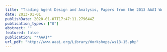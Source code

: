 ```yaml
---
title: "Trading Agent Design and Analysis, Papers from the 2013 AAAI Workshop, Bellevue, Washington, USA, July 15, 2013"
date: 2013-01-01
publishDate: 2020-01-07T17:47:11.279644Z
publication_types: ["0"]
abstract: ""
featured: false
publication: "*AAAI*"
url_pdf: "http://www.aaai.org/Library/Workshops/ws13-15.php"
---
```



